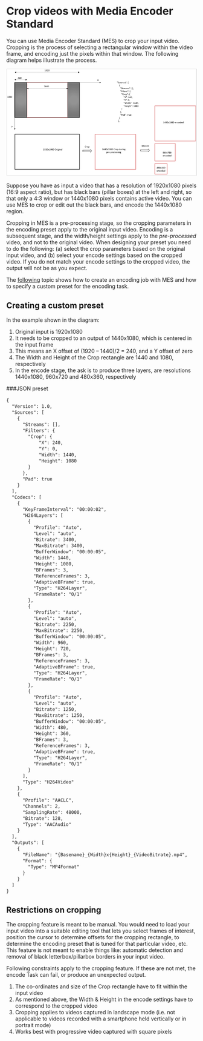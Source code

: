 <properties
    pageTitle="How to crop videos with Media Encoder Standard - Azure | Azure"
    description="This article shows how to crop videos with Media Encoder Standard."
    services="media-services"
    documentationcenter=""
    author="anilmur"
    manager="erikre"
    editor="" />
<tags
    ms.assetid="7628f674-2005-4531-8b61-d7a4f53e46ba"
    ms.service="media-services"
    ms.workload="media"
    ms.tgt_pltfrm="na"
    ms.devlang="dotnet"
    ms.topic="article"
    ms.date="01/23/2017"
    wacn.date=""
    ms.author="anilmur;juliako;" />

# Crop videos with Media Encoder Standard

You can use Media Encoder Standard (MES) to crop your input video. Cropping is the process of selecting a rectangular window within the video frame, and encoding just the pixels within that window. The following diagram helps illustrate the process.

![Crop a video](./media/media-services-crop-video/media-services-crop-video01.png)

Suppose you have as input a video that has a resolution of 1920x1080 pixels (16:9 aspect ratio), but has black bars (pillar boxes) at the left and right, so that only a 4:3 window or 1440x1080 pixels contains active video. You can use MES to crop or edit out the black bars, and encode the 1440x1080 region.

Cropping in MES is a pre-processing stage, so the cropping parameters in the encoding preset apply to the original input video. Encoding is a subsequent stage, and the width/height settings apply to the *pre-processed* video, and not to the original video. When designing your preset you need to do the following: (a) select the crop parameters based on the original input video, and (b) select your encode settings based on the cropped video. If you do not match your encode settings to the cropped video, the output will not be as you expect.

The [following](/documentation/articles/media-services-custom-mes-presets-with-dotnet/#encoding_with_dotnet) topic shows how to create an encoding job with MES and how to specify a custom preset for the encoding task. 

## Creating a custom preset
In the example shown in the diagram:

1. Original input is 1920x1080
2. It needs to be cropped to an output of 1440x1080, which is centered in the input frame
3. This means an X offset of (1920 – 1440)/2 = 240, and a Y offset of zero
4. The Width and Height of the Crop rectangle are 1440 and 1080, respectively
5. In the encode stage, the ask is to produce three layers, are resolutions 1440x1080, 960x720 and 480x360, respectively

###JSON preset


	{
	  "Version": 1.0,
	  "Sources": [
	    {
	      "Streams": [],
	      "Filters": {
	        "Crop": {
	            "X": 240,
	            "Y": 0,
	            "Width": 1440,
	            "Height": 1080
	        }
	      },
	      "Pad": true
	    }
	  ],
	  "Codecs": [
	    {
	      "KeyFrameInterval": "00:00:02",
	      "H264Layers": [
	        {
	          "Profile": "Auto",
	          "Level": "auto",
	          "Bitrate": 3400,
	          "MaxBitrate": 3400,
	          "BufferWindow": "00:00:05",
	          "Width": 1440,
	          "Height": 1080,
	          "BFrames": 3,
	          "ReferenceFrames": 3,
	          "AdaptiveBFrame": true,
	          "Type": "H264Layer",
	          "FrameRate": "0/1"
	        },
	        {
	          "Profile": "Auto",
	          "Level": "auto",
	          "Bitrate": 2250,
	          "MaxBitrate": 2250,
	          "BufferWindow": "00:00:05",
	          "Width": 960,
	          "Height": 720,
	          "BFrames": 3,
	          "ReferenceFrames": 3,
	          "AdaptiveBFrame": true,
	          "Type": "H264Layer",
	          "FrameRate": "0/1"
	        },
	        {
	          "Profile": "Auto",
	          "Level": "auto",
	          "Bitrate": 1250,
	          "MaxBitrate": 1250,
	          "BufferWindow": "00:00:05",
	          "Width": 480,
	          "Height": 360,
	          "BFrames": 3,
	          "ReferenceFrames": 3,
	          "AdaptiveBFrame": true,
	          "Type": "H264Layer",
	          "FrameRate": "0/1"
	        }
	      ],
	      "Type": "H264Video"
	    },
	    {
	      "Profile": "AACLC",
	      "Channels": 2,
	      "SamplingRate": 48000,
	      "Bitrate": 128,
	      "Type": "AACAudio"
	    }
	  ],
	  "Outputs": [
	    {
	      "FileName": "{Basename}_{Width}x{Height}_{VideoBitrate}.mp4",
	      "Format": {
	        "Type": "MP4Format"
	      }
	    }
	  ]
	}


## Restrictions on cropping
The cropping feature is meant to be manual. You would need to load your input video into a suitable editing tool that lets you select frames of interest, position the cursor to determine offsets for the cropping rectangle, to determine the encoding preset that is tuned for that particular video, etc. This feature is not meant to enable things like: automatic detection and removal of black letterbox/pillarbox borders in your input video.

Following constraints apply to the cropping feature. If these are not met, the encode Task can fail, or produce an unexpected output.

1. The co-ordinates and size of the Crop rectangle have to fit within the input video
2. As mentioned above, the Width & Height in the encode settings have to correspond to the cropped video
3. Cropping applies to videos captured in landscape mode (i.e. not applicable to videos recorded with a smartphone held vertically or in portrait mode)
4. Works best with progressive video captured with square pixels


